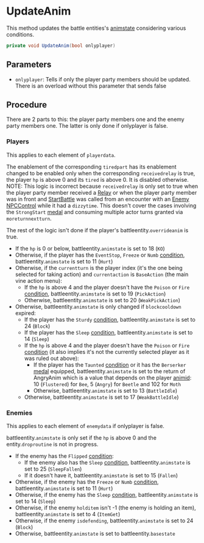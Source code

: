 # UpdateAnim
This method updates the battle entities's [animstate](../../Entities/EntityControl/Animations/animstate.md) considering various conditions.

```cs
private void UpdateAnim(bool onlyplayer)
```

## Parameters

- `onlyplayer`: Tells if only the player party members should be updated. There is an overload without this parameter that sends false

## Procedure
There are 2 parts to this: the player party members one and the enemy party members one. The latter is only done if onlyplayer is false.

### Players
This applies to each element of `playerdata`.

The enablement of the corresponding `tiredpart` has its enablement changed to be enabled only when the corresponding `receivedrelay` is true, the player `hp` is above 0 and its `tired` is above 0. It is disabled otherwise. NOTE: This logic is incorrect because `receivedrelay` is only set to true when the player party member received a [Relay](../Battle%20flow/Action%20coroutines/Relay.md) or when the player party member was in front and [StartBattle](../StartBattle.md) was called from an encounter with an [Enemy NPCControl](../../Entities/NPCControl/Enemy.md) while it had a `dizzytime`. This doesn't cover the cases involving the `StrongStart` [medal](../../Enums%20and%20IDs/Medal.md) and consuming multiple actor turns granted via `moreturnnextturn`.

The rest of the logic isn't done if the player's battleentity.`overrideanim` is true.

- If the `hp` is 0 or below, battleentity.`animstate` is set to 18 (`KO`)
- Otherwise, if the player has the `EventStop`, `Freeze` or `Numb` [condition](../Actors%20states/Conditions.md), battleentity.`animstate` is set to 11 (`Hurt`)
- Otherwise, if the `currentturn` is the player index (it's the one being selected for taking action) and `currentaction` is `BaseAction` (the main vine action menu):
    - If the `hp` is above 4 and the player doesn't have the `Poison` or `Fire` [condition](../Actors%20states/Conditions.md), battleentity.`animstate` is set to 19 (`PickAction`)
    - Otherwise, battleentity.`animstate` is set to 20 (`WeakPickAction`)
- Otherwise, battleentity.`animstate` is only changed if `blockcooldown` expired:
    - If the player has the `Sturdy` [condition](../Actors%20states/Conditions.md), battleentity.`animstate` is set to 24 (`Block`)
    - If the player has the `Sleep` [condition](../Actors%20states/Conditions.md), battleentity.`animstate` is set to 14 (`Sleep`)
    - If the `hp` is above 4 and the player doesn't have the `Poison` or `Fire` [condition](../Actors%20states/Conditions.md) (it also implies it's not the currently selected player as it was ruled out above):
        - If the player has the `Taunted` [condition](../Actors%20states/Conditions.md) or it has the `Berserker` [medal](../../Enums%20and%20IDs/Medal.md) equipped, battleentity.`animstate` is set to the return of AngryAnim which is a value that depends on the player [animid](../../Enums%20and%20IDs/AnimIDs.md): 10 (`Flustered`) for `Bee`, 5 (`Angry`) for `Beetle` and 102 for `Moth`
        - Otherwise, battleentity.`animstate` is set to 13 (`BattleIdle`)
    - Otherwise, battleentity.`animstate` is set to 17 (`WeakBattleIdle`)

### Enemies
This applies to each element of `enemydata` if onlyplayer is false.

battleentity.`animstate` is only set if the `hp` is above 0 and the entity.`droproutine` is not in progress.

- If the enemy has the `Flipped` [condition](../Actors%20states/Conditions.md):
    - If the enemy also has the `Sleep` [condition](../Actors%20states/Conditions.md), battleentity.`animstate` is set to 25 (`SleepFallen`)
    - If it doesn't have it, battleentity.`animstate` is set to 15 (`Fallen`)
- Otherwise, if the enemy has the `Freeze` or `Numb` [condition](../Actors%20states/Conditions.md), battleentity.`animstate` is set to 11 (`Hurt`)
- Otherwise, if the enemy has the `Sleep` [condition](../Actors%20states/Conditions.md), battleentity.`animstate` is set to 14 (`Sleep`)
- Otherwise, if the enemy `holditem` isn't -1 (the enemy is holding an item), battleentity.`animstate` is set to 4 (`ItemGet`)
- Otherwise, if the enemy `isdefending`, battleentity.`animstate` is set to 24 (`Block`)
- Otherwise, battleentity.`animstate` is set to battleentity.`basestate`


